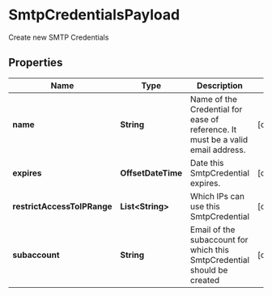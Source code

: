 

# SmtpCredentialsPayload

Create new SMTP Credentials
## Properties

Name | Type | Description | Notes
------------ | ------------- | ------------- | -------------
**name** | **String** | Name of the Credential for ease of reference. It must be a valid email address. |  [optional]
**expires** | **OffsetDateTime** | Date this SmtpCredential expires. |  [optional]
**restrictAccessToIPRange** | **List&lt;String&gt;** | Which IPs can use this SmtpCredential |  [optional]
**subaccount** | **String** | Email of the subaccount for which this SmtpCredential should be created |  [optional]



